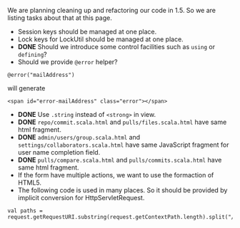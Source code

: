 We are planning cleaning up and refactoring our code in 1.5. So we are listing tasks about that at this page.

- Session keys should be managed at one place. 
- Lock keys for LockUtil should be managed at one place.
- **DONE** Should we introduce some control facilities such as ```using``` or ```defining```?
- Should we provide ```@error``` helper?
```
@error("mailAddress")
```
will generate
```
<span id="error-mailAddress" class="error"></span>
```
- **DONE** Use ```.string``` instead of ```<strong>``` in view.
- **DONE** ```repo/commit.scala.html``` and ```pulls/files.scala.html``` have same html fragment.
- **DONE** ```admin/users/group.scala.html``` and ```settings/collaborators.scala.html``` have same JavaScript fragment for user name completion field.
- **DONE** ```pulls/compare.scala.html``` and ```pulls/commits.scala.html``` have same html fragment.
- If the form have multiple actions, we want to use the formaction of HTML5.
- The following code is used in many places. So it should be provided by implicit conversion for HttpServletRequest.
```
val paths = request.getRequestURI.substring(request.getContextPath.length).split("/")
```